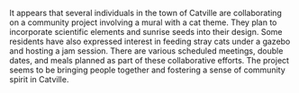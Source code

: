 It appears that several individuals in the town of Catville are collaborating on a community project involving a mural with a cat theme. They plan to incorporate scientific elements and sunrise seeds into their design. Some residents have also expressed interest in feeding stray cats under a gazebo and hosting a jam session. There are various scheduled meetings, double dates, and meals planned as part of these collaborative efforts. The project seems to be bringing people together and fostering a sense of community spirit in Catville.

